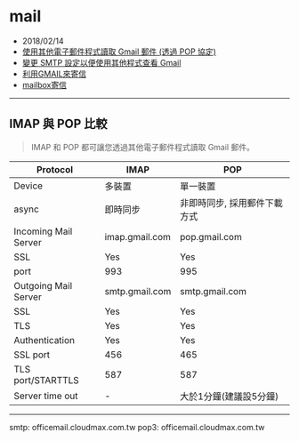 # mail
- 2018/02/14
- [使用其他電子郵件程式讀取 Gmail 郵件 (透過 POP 協定)](https://support.google.com/mail/answer/7104828)
- [變更 SMTP 設定以便使用其他程式查看 Gmail](https://support.google.com/mail/answer/7126229?hl=zh-Hant)
- [利用GMAIL來寄信](http://ec.softking.com.tw/use/use.asp?id=331)
- [mailbox寄信](https://www.cloudmax.com.tw/service/guideline/officemail-outlook)
---





## IMAP 與 POP 比較
> IMAP 和 POP 都可讓您透過其他電子郵件程式讀取 Gmail 郵件。

Protocol | IMAP | POP
--- | --- | ---
Device               | 多裝置         | 單一裝置
async                | 即時同步       | 非即時同步, 採用郵件下載方式
Incoming Mail Server | imap.gmail.com | pop.gmail.com
 SSL                 | Yes            | Yes
 port                | 993            | 995
Outgoing Mail Server | smtp.gmail.com | smtp.gmail.com
 SSL                 | Yes            | Yes
 TLS                 | Yes            | Yes
 Authentication      | Yes            | Yes
 SSL port            | 456            | 465
 TLS port/STARTTLS   | 587            | 587
 Server time out     | -              | 大於1分鐘(建議設5分鐘)

---

smtp: officemail.cloudmax.com.tw
pop3: officemail.cloudmax.com.tw
